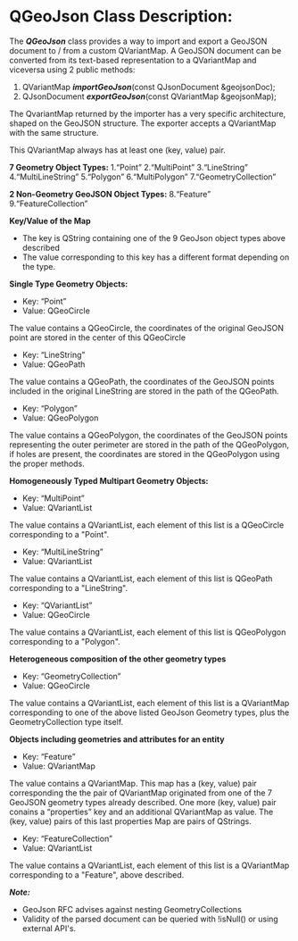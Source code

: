 # QGeoJson Class Description:

The ***QGeoJson*** class provides a way to import and export a GeoJSON document to / from a custom QVariantMap.
A GeoJSON document can be converted from its text-based representation to a QVariantMap and viceversa using 2 public methods: 
1. QVariantMap ***importGeoJson***(const QJsonDocument &geojsonDoc);
2. QJsonDocument ***exportGeoJson***(const QVariantMap &geojsonMap);

The QvariantMap returned by the importer has a very specific architecture, shaped on the GeoJSON structure. 
The exporter accepts a QVariantMap with the same structure.

This QVariantMap always has at least one (key, value) pair.

**7 Geometry Object Types:**
 1.“Point”
 2.“MultiPoint” 
 3.“LineString”
 4.“MultiLineString”
 5.“Polygon”
 6.“MultiPolygon”
 7.“GeometryCollection”

**2 Non-Geometry GeoJSON Object Types:**
 8.“Feature”
 9.“FeatureCollection”

**Key/Value of the Map**
- The key is QString containing one of the 9 GeoJson object types above described
- The value corresponding to this key has a different format depending on the type.

**Single Type Geometry Objects:**
- Key: “Point”
- Value: QGeoCircle

The value contains a QGeoCircle, the coordinates of the original GeoJSON point are stored in the center of this QGeoCircle

- Key: “LineString”
- Value: QGeoPath

The value contains a QGeoPath, the coordinates of the GeoJSON points included in the original LineString are stored in the path of the QGeoPath.

- Key: “Polygon”
- Value: QGeoPolygon

The value contains a QGeoPolygon, the coordinates of the GeoJSON points representing the outer perimeter are stored in the path of the QGeoPolygon, if holes are present, the coordinates are stored in the QGeoPolygon using the proper methods.

**Homogeneously Typed Multipart Geometry Objects:**
- Key: “MultiPoint”
- Value: QVariantList

The value contains a QVariantList, each element of this list is a QGeoCircle corresponding to a "Point".

- Key: “MultiLineString”
- Value: QVariantList

The value contains a QVariantList, each element of this list is QGeoPath corresponding to a "LineString".

- Key: “QVariantList”
- Value: QGeoCircle

The value contains a QVariantList, each element of this list is QGeoPolygon corresponding to a "Polygon".

**Heterogeneous composition of the other geometry types**
- Key: “GeometryCollection”
- Value: QGeoCircle

The value contains a QVariantList, each element of this list is a QVariantMap corresponding to one of the above listed GeoJson Geometry types, plus the GeometryCollection type itself.

**Objects including geometries and attributes for an entity**
- Key: “Feature”
- Value: QVariantMap

The value contains a QVariantMap. This map has a (key, value) pair corresponding the the pair of QVariantMap originated from one of the 7 GeoJSON geometry types already described. One more (key, value) pair conains a “properties” key and an additional QVariantMap as value. The (key, value) pairs of this last properties Map are pairs of QStrings.

- Key: “FeatureCollection”
- Value: QVariantList

The value contains a QVariantList, each element of this list is a QVariantMap corresponding to a "Feature", above described.

***Note:***
- GeoJson RFC advises against nesting GeometryCollections
- Validity of the parsed document can be queried with !isNull() or using external API's.

